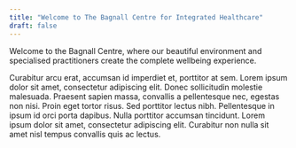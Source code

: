 ```yaml
---
title: "Welcome to The Bagnall Centre for Integrated Healthcare"
draft: false
---
```

Welcome to the Bagnall Centre, where our beautiful environment and specialised practitioners create the complete wellbeing experience. 

Curabitur arcu erat, accumsan id imperdiet et, porttitor at sem. Lorem ipsum dolor sit amet, consectetur adipiscing elit. Donec sollicitudin molestie malesuada. Praesent sapien massa, convallis a pellentesque nec, egestas non nisi. Proin eget tortor risus. Sed porttitor lectus nibh. Pellentesque in ipsum id orci porta dapibus. Nulla porttitor accumsan tincidunt. Lorem ipsum dolor sit amet, consectetur adipiscing elit. Curabitur non nulla sit amet nisl tempus convallis quis ac lectus.
